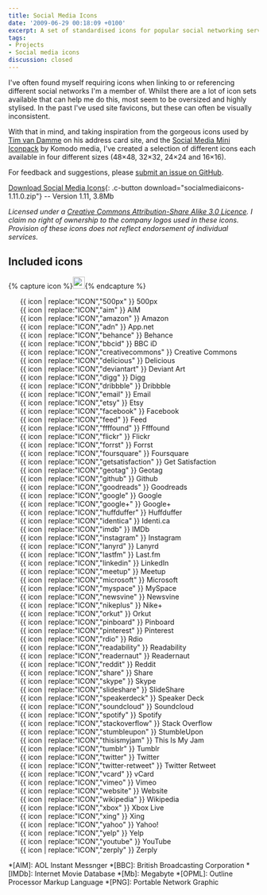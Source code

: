 ```yaml
---
title: Social Media Icons
date: '2009-06-29 00:18:09 +0100'
excerpt: A set of standardised icons for popular social networking services and tools.
tags:
- Projects
- Social media icons
discussion: closed
---
```

I've often found myself requiring icons when linking to or referencing different social networks I'm a member of. Whilst there are a lot of icon sets available that can help me do this, most seem to be oversized and highly stylised. In the past I've used site favicons, but these can often be visually inconsistent.

With that in mind, and taking inspiration from the gorgeous icons used by [Tim van Damme][1] on his address card site, and the [Social Media Mini Iconpack][2] by Komodo media, I've created a selection of different icons each available in four different sizes (48×48, 32×32, 24×24 and 16×16).

For feedback and suggestions, please [submit an issue on GitHub][3].

[Download Social Media Icons][4]{: .c-button download="socialmediaicons-1.11.0.zip"} -- Version 1.11, 3.8Mb

*Licensed under a [Creative Commons Attribution-Share Alike 3.0 Licence][5]. I claim no right of ownership to the company logos used in these icons. Provision of these icons does not reflect endorsement of individual services.*

## Included icons

<style>
  .s-icons {
    display: flex;
    flex-wrap: wrap;
    font-size: 0.875rem;
  }
  .s-icons img {
    margin: 0.25rem 0.5rem 0.25rem 0;
  }
  .s-icons li {
    display: flex;
    align-items: center;
    flex-basis: 50%;
    white-space: nowrap;
    list-style: none;
  }
  @media screen and (min-width:37.5em) {
    .s-icons li {
      flex-basis: 33%;
    }
  }
</style>
{% capture icon %}<img src="https://raw.githubusercontent.com/paulrobertlloyd/socialmediaicons/master/ICON-48x48.png" height="24" width="24" alt="">{% endcapture %}
<ul class="s-icons">
  <li>{{ icon | replace:"ICON","500px" }} 500px</li>
  <li>{{ icon | replace:"ICON","aim" }} AIM</li>
  <li>{{ icon | replace:"ICON","amazon" }} Amazon</li>
  <li>{{ icon | replace:"ICON","adn" }} App.net</li>
  <li>{{ icon | replace:"ICON","behance" }} Behance</li>
  <li>{{ icon | replace:"ICON","bbcid" }} BBC iD</li>
  <li>{{ icon | replace:"ICON","creativecommons" }} Creative Commons</li>
  <li>{{ icon | replace:"ICON","delicious" }} Delicious</li>
  <li>{{ icon | replace:"ICON","deviantart" }} Deviant Art</li>
  <li>{{ icon | replace:"ICON","digg" }} Digg</li>
  <li>{{ icon | replace:"ICON","dribbble" }} Dribbble</li>
  <li>{{ icon | replace:"ICON","email" }} Email</li>
  <li>{{ icon | replace:"ICON","etsy" }} Etsy</li>
  <li>{{ icon | replace:"ICON","facebook" }} Facebook</li>
  <li>{{ icon | replace:"ICON","feed" }} Feed</li>
  <li>{{ icon | replace:"ICON","ffffound" }} Ffffound</li>
  <li>{{ icon | replace:"ICON","flickr" }} Flickr</li>
  <li>{{ icon | replace:"ICON","forrst" }} Forrst</li>
  <li>{{ icon | replace:"ICON","foursquare" }} Foursquare</li>
  <li>{{ icon | replace:"ICON","getsatisfaction" }} Get Satisfaction</li>
  <li>{{ icon | replace:"ICON","geotag" }} Geotag</li>
  <li>{{ icon | replace:"ICON","github" }} Github</li>
  <li>{{ icon | replace:"ICON","goodreads" }} Goodreads</li>
  <li>{{ icon | replace:"ICON","google" }} Google</li>
  <li>{{ icon | replace:"ICON","google+" }} Google+</li>
  <li>{{ icon | replace:"ICON","huffduffer" }} Huffduffer</li>
  <li>{{ icon | replace:"ICON","identica" }} Identi.ca</li>
  <li>{{ icon | replace:"ICON","imdb" }} IMDb</li>
  <li>{{ icon | replace:"ICON","instagram" }} Instagram</li>
  <li>{{ icon | replace:"ICON","lanyrd" }} Lanyrd</li>
  <li>{{ icon | replace:"ICON","lastfm" }} Last.fm</li>
  <li>{{ icon | replace:"ICON","linkedin" }} LinkedIn</li>
  <li>{{ icon | replace:"ICON","meetup" }} Meetup</li>
  <li>{{ icon | replace:"ICON","microsoft" }} Microsoft</li>
  <li>{{ icon | replace:"ICON","myspace" }} MySpace</li>
  <li>{{ icon | replace:"ICON","newsvine" }} Newsvine</li>
  <li>{{ icon | replace:"ICON","nikeplus" }} Nike+</li>
  <li>{{ icon | replace:"ICON","orkut" }} Orkut</li>
  <li>{{ icon | replace:"ICON","pinboard" }} Pinboard</li>
  <li>{{ icon | replace:"ICON","pinterest" }} Pinterest</li>
  <li>{{ icon | replace:"ICON","rdio" }} Rdio</li>
  <li>{{ icon | replace:"ICON","readability" }} Readability</li>
  <li>{{ icon | replace:"ICON","readernaut" }} Readernaut</li>
  <li>{{ icon | replace:"ICON","reddit" }} Reddit</li>
  <li>{{ icon | replace:"ICON","share" }} Share</li>
  <li>{{ icon | replace:"ICON","skype" }} Skype</li>
  <li>{{ icon | replace:"ICON","slideshare" }} SlideShare</li>
  <li>{{ icon | replace:"ICON","speakerdeck" }} Speaker Deck</li>
  <li>{{ icon | replace:"ICON","soundcloud" }} Soundcloud</li>
  <li>{{ icon | replace:"ICON","spotify" }} Spotify</li>
  <li>{{ icon | replace:"ICON","stackoverflow" }} Stack Overflow</li>
  <li>{{ icon | replace:"ICON","stumbleupon" }} StumbleUpon</li>
  <li>{{ icon | replace:"ICON","thisismyjam" }} This Is My Jam</li>
  <li>{{ icon | replace:"ICON","tumblr" }} Tumblr</li>
  <li>{{ icon | replace:"ICON","twitter" }} Twitter</li>
  <li>{{ icon | replace:"ICON","twitter-retweet" }} Twitter Retweet</li>
  <li>{{ icon | replace:"ICON","vcard" }} vCard</li>
  <li>{{ icon | replace:"ICON","vimeo" }} Vimeo</li>
  <li>{{ icon | replace:"ICON","website" }} Website</li>
  <li>{{ icon | replace:"ICON","wikipedia" }} Wikipedia</li>
  <li>{{ icon | replace:"ICON","xbox" }} Xbox Live</li>
  <li>{{ icon | replace:"ICON","xing" }} Xing</li>
  <li>{{ icon | replace:"ICON","yahoo" }} Yahoo!</li>
  <li>{{ icon | replace:"ICON","yelp" }} Yelp</li>
  <li>{{ icon | replace:"ICON","youtube" }} YouTube</li>
  <li>{{ icon | replace:"ICON","zerply" }} Zerply</li>
</ul>

[1]: http://timvandamme.com/
[2]: http://www.komodomedia.com/blog/2008/12/social-media-mini-iconpack/
[3]: https://github.com/paulrobertlloyd/socialmediaicons/issues
[4]: https://github.com/paulrobertlloyd/socialmediaicons/archive/1.11.0.zip
[5]: http://creativecommons.org/licenses/by-sa/3.0/

*[AIM]: AOL Instant Messnger
*[BBC]: British Broadcasting Corporation
*[IMDb]: Internet Movie Database
*[Mb]: Megabyte
*[OPML]: Outline Processor Markup Language
*[PNG]: Portable Network Graphic
